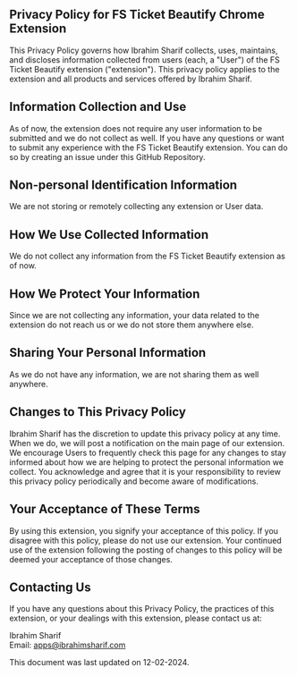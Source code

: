 ## Privacy Policy for FS Ticket Beautify Chrome Extension

This Privacy Policy governs how Ibrahim Sharif collects, uses, maintains, and discloses information collected from users (each, a "User") of the FS Ticket Beautify extension ("extension"). This privacy policy applies to the extension and all products and services offered by Ibrahim Sharif.

## Information Collection and Use

As of now, the extension does not require any user information to be submitted and we do not collect as well. If you have any questions or want to submit any experience with the FS Ticket Beautify extension. You can do so by creating an issue under this GitHub Repository.

## Non-personal Identification Information

We are not storing or remotely collecting any extension or User data.

## How We Use Collected Information

We do not collect any information from the FS Ticket Beautify extension as of now.

## How We Protect Your Information

Since we are not collecting any information, your data related to the extension do not reach us or we do not store them anywhere else.

## Sharing Your Personal Information

As we do not have any information, we are not sharing them as well anywhere.

## Changes to This Privacy Policy

Ibrahim Sharif has the discretion to update this privacy policy at any time. When we do, we will post a notification on the main page of our extension. We encourage Users to frequently check this page for any changes to stay informed about how we are helping to protect the personal information we collect. You acknowledge and agree that it is your responsibility to review this privacy policy periodically and become aware of modifications.

## Your Acceptance of These Terms

By using this extension, you signify your acceptance of this policy. If you disagree with this policy, please do not use our extension. Your continued use of the extension following the posting of changes to this policy will be deemed your acceptance of those changes.

## Contacting Us

If you have any questions about this Privacy Policy, the practices of this extension, or your dealings with this extension, please contact us at:

Ibrahim Sharif <br/>
Email: apps@ibrahimsharif.com



This document was last updated on 12-02-2024.
